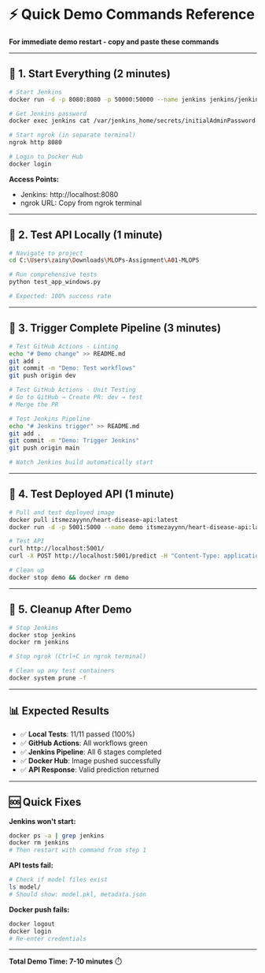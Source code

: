 # ⚡ Quick Demo Commands Reference

**For immediate demo restart - copy and paste these commands**

---

## 🚀 **1. Start Everything (2 minutes)**

```bash
# Start Jenkins
docker run -d -p 8080:8080 -p 50000:50000 --name jenkins jenkins/jenkins:lts

# Get Jenkins password
docker exec jenkins cat /var/jenkins_home/secrets/initialAdminPassword

# Start ngrok (in separate terminal)
ngrok http 8080

# Login to Docker Hub
docker login
```

**Access Points:**
- Jenkins: http://localhost:8080
- ngrok URL: Copy from ngrok terminal

---

## 🧪 **2. Test API Locally (1 minute)**

```bash
# Navigate to project
cd C:\Users\zainy\Downloads\MLOPs-Assignment\A01-MLOPS

# Run comprehensive tests
python test_app_windows.py

# Expected: 100% success rate
```

---

## 🔄 **3. Trigger Complete Pipeline (3 minutes)**

```bash
# Test GitHub Actions - Linting
echo "# Demo change" >> README.md
git add .
git commit -m "Demo: Test workflows"
git push origin dev

# Test GitHub Actions - Unit Testing
# Go to GitHub → Create PR: dev → test
# Merge the PR

# Test Jenkins Pipeline
echo "# Jenkins trigger" >> README.md
git add .
git commit -m "Demo: Trigger Jenkins"
git push origin main

# Watch Jenkins build automatically start
```

---

## 🐳 **4. Test Deployed API (1 minute)**

```bash
# Pull and test deployed image
docker pull itsmezayynn/heart-disease-api:latest
docker run -d -p 5001:5000 --name demo itsmezayynn/heart-disease-api:latest

# Test API
curl http://localhost:5001/
curl -X POST http://localhost:5001/predict -H "Content-Type: application/json" -d '{"Age": 65, "Sex": "M", "ChestPainType": "ATA", "RestingBP": 145, "Cholesterol": 233, "FastingBS": 0, "RestingECG": "Normal", "MaxHR": 150, "ExerciseAngina": "N", "Oldpeak": 2.3, "ST_Slope": "Up"}'

# Clean up
docker stop demo && docker rm demo
```

---

## 🧹 **5. Cleanup After Demo**

```bash
# Stop Jenkins
docker stop jenkins
docker rm jenkins

# Stop ngrok (Ctrl+C in ngrok terminal)

# Clean up any test containers
docker system prune -f
```

---

## 📊 **Expected Results**

- ✅ **Local Tests**: 11/11 passed (100%)
- ✅ **GitHub Actions**: All workflows green
- ✅ **Jenkins Pipeline**: All 6 stages completed
- ✅ **Docker Hub**: Image pushed successfully
- ✅ **API Response**: Valid prediction returned

---

## 🆘 **Quick Fixes**

**Jenkins won't start:**
```bash
docker ps -a | grep jenkins
docker rm jenkins
# Then restart with command from step 1
```

**API tests fail:**
```bash
# Check if model files exist
ls model/
# Should show: model.pkl, metadata.json
```

**Docker push fails:**
```bash
docker logout
docker login
# Re-enter credentials
```

---

**Total Demo Time: 7-10 minutes** ⏱️
